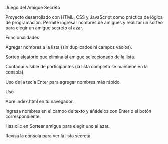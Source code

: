 Juego del Amigue Secreto

Proyecto desarrollado con HTML, CSS y JavaScript como práctica de lógica de programación. Permite ingresar nombres de amigues y realizar un sorteo para elegir un amigue secreto al azar.

Funcionalidades

Agregar nombres a la lista (sin duplicados ni campos vacíos).

Sorteo aleatorio que elimina al amigue seleccionado de la lista.

Contador visible de participantes (la lista completa se mantiene en la consola).

Uso de la tecla Enter para agregar nombres más rápido.

Uso

Abre index.html en tu navegador.

Ingresa nombres en el campo de texto y añádelos con Enter o el botón correspondiente.

Haz clic en Sortear amigue para elegir uno al azar.

Revisa la consola para ver la lista secreta.

